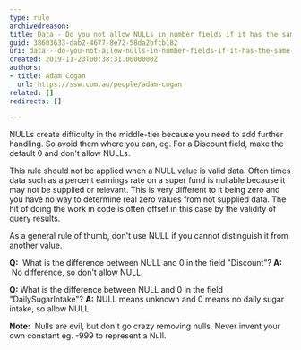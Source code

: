 ```yaml
---
type: rule
archivedreason: 
title: Data - Do you not allow NULLs in number fields if it has the same meaning as zero?
guid: 38603633-dab2-4677-8e72-58da2bfcb182
uri: data---do-you-not-allow-nulls-in-number-fields-if-it-has-the-same-meaning-as-zero
created: 2019-11-23T00:38:31.0000000Z
authors:
- title: Adam Cogan
  url: https://ssw.com.au/people/adam-cogan
related: []
redirects: []

---
```


NULLs create difficulty in the middle-tier because you need to add further handling. So avoid them where you can, eg. For a Discount field, make the default 0 and don't allow NULLs.

<!--endintro-->

This rule should not be applied when a NULL value is valid data. Often times data such as a percent earnings rate on a super fund is nullable because it may not be supplied or relevant. This is very different to it being zero and you have no way to determine real zero values from not supplied data. The hit of doing the work in code is often offset in this case by the validity of query results.

As a general rule of thumb, don't use NULL if you cannot distinguish it from another value.

 **Q:**  What is the difference between NULL and 0 in the field "Discount"?
 **A:**  No difference, so don't allow NULL.

 **Q:** What is the difference between NULL and 0 in the field "DailySugarIntake"?
 **A:** NULL means unknown and 0 means no daily sugar intake, so allow NULL.

 **Note:**  Nulls are evil, but don't go crazy removing nulls. Never invent your own constant eg. -999 to represent a Null.
